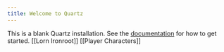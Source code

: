 ```yaml
---
title: Welcome to Quartz
---
```


This is a blank Quartz installation.
See the [documentation](https://quartz.jzhao.xyz) for how to get started.
[[Lorn Ironroot]]
[[Player Characters]]
